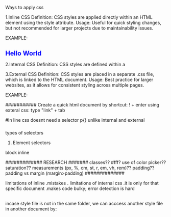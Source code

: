 Ways to apply css

1.Inline CSS
Definition: CSS styles are applied directly within an HTML element using the style attribute.
Usage: Useful for quick styling changes, but not recommended for larger projects due to maintainability issues.

EXAMPLE:
<h1 style="color: blue; font-size: 20px;">Hello World</h1>

2.Internal CSS
Definition: CSS styles are defined within a <style> tag in the <head> section of the HTML document.
Usage: Good for styling a single document without affecting other pages.

EXAMPLE:
<head>
  <style>
    h1 {
      color: blue;
      font-size: 20px;
    }
  </style>
</head>

3.External CSS
Definition: CSS styles are placed in a separate .css file, which is linked to the HTML document.
Usage: Best practice for larger websites, as it allows for consistent styling across multiple pages.

EXAMPLE:
<link rel="stylesheet" type="text/css" href="styles.css">


###########
Create a quick html document by shortcut: ! + enter
using exteral css: type "link" + tab

#In line css doesnt need a selector p{} unlike internal and external

#####
types of selectors
1. Element selectors

<div> block
<span> inline


############# RESEARCH #######
classes?? #fff? use of color picker?? saturation?? measurements (px, %, cm, st, r, em, vh, rem)?? padding??
padding vs margin (margin>padding)
##############

limitations of inline
.mistakes
.
limitations of internal css
.it is only for that specific document
.makes code bulky; error detection is hard 

##
incase style file is not in the same folder, we can acccess another style file in another document by:
<link rel="stylesheet" href="../">

